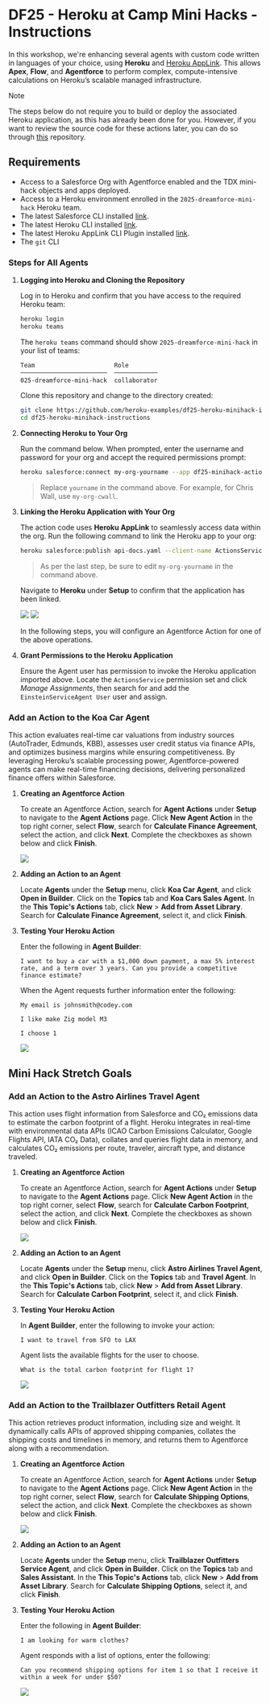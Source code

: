 # DF25 - Heroku at Camp Mini Hacks - Instructions

In this workshop, we're enhancing several agents with custom code written in languages of your choice, using **Heroku** and [Heroku AppLink](https://devcenter.heroku.com/articles/getting-started-heroku-integration). This allows **Apex**, **Flow**, and **Agentforce** to perform complex, compute-intensive calculations on Heroku’s scalable managed infrastructure.

> [!NOTE]
> The steps below do not require you to build or deploy the associated Heroku application, as this has already been done for you. However, if you want to review the source code for these actions later, you can do so through [this](https://github.com/heroku-examples/heroku-df25-minihack-code) repository.

## Requirements

- Access to a Salesforce Org with Agentforce enabled and the TDX mini-hack objects and apps deployed.
- Access to a Heroku environment enrolled in the `2025-dreamforce-mini-hack` Heroku team.
- The latest Salesforce CLI installed [link](https://developer.salesforce.com/docs/atlas.en-us.sfdx_setup.meta/sfdx_setup/sfdx_setup_install_cli.htm).
- The latest Heroku CLI installed [link](https://devcenter.heroku.com/articles/heroku-cli#install-the-heroku-cli).
- The latest Heroku AppLink CLI Plugin installed [link](https://devcenter.heroku.com/articles/heroku-integration-cli).
- The `git` CLI

### Steps for All Agents

1. **Logging into Heroku and Cloning the Repository**

    Log in to Heroku and confirm that you have access to the required Heroku team:
    
    ```sh
    heroku login
    heroku teams
    ```

    The `heroku teams` command should show `2025-dreamforce-mini-hack` in your list of teams:

    ```sh
    Team                      Role         
    ────────────────────────  ──────────── 
    025-dreamforce-mini-hack  collaborator            
    ```
    Clone this repository and change to the directory created: 

    ```sh
    git clone https://github.com/heroku-examples/df25-heroku-minihack-instructions
    cd df25-heroku-minihack-instructions
    ```

2. **Connecting Heroku to Your Org**

    Run the command below. When prompted, enter the username and password for your org and accept the required permissions prompt:
    
    ```sh
    heroku salesforce:connect my-org-yourname --app df25-minihack-actionservice     
   ```

    > Replace `yourname` in the command above. For example, for Chris Wall, use `my-org-cwall`.

3. **Linking the Heroku Application with Your Org**

    The action code uses **Heroku AppLink** to seamlessly access data within the org. Run the following command to link the Heroku app to your org:
    
    ```sh
    heroku salesforce:publish api-docs.yaml --client-name ActionsService --connection-name applink-org --app my-org-yourname --authorization-connected-app-name ActionsServiceConnectedApp --authorization-permission-set-name ActionsServicePermissions        
   ```

    > As per the last step, be sure to edit `my-org-yourname` in the command above.

    Navigate to **Heroku** under **Setup** to confirm that the application has been linked.

    <img src="images/applink.jpg">

    <img src="images/operation.jpg">

    In the following steps, you will configure an Agentforce Action for one of the above operations.

4. **Grant Permissions to the Heroku Application**

    Ensure the Agent user has permission to invoke the Heroku application imported above. Locate the `ActionsService` permission set and click *Manage Assignments*, then search for and add the `EinsteinServiceAgent User` user and assign.

### Add an Action to the Koa Car Agent

This action evaluates real-time car valuations from industry sources (AutoTrader, Edmunds, KBB), assesses user credit status via finance APIs, and optimizes business margins while ensuring competitiveness. By leveraging Heroku’s scalable processing power, Agentforce-powered agents can make real-time financing decisions, delivering personalized finance offers within Salesforce.

1. **Creating an Agentforce Action**

    To create an Agentforce Action, search for **Agent Actions** under **Setup** to navigate to the **Agent Actions** page. Click **New Agent Action** in the top right corner, select **Flow**, search for **Calculate Finance Agreement**, select the action, and click **Next**. Complete the checkboxes as shown below and click **Finish**. 

    <img src="images/agent-action-finance-calc.jpg">

2. **Adding an Action to an Agent**

    Locate **Agents** under the **Setup** menu, click **Koa Car Agent**, and click **Open in Builder**. Click on the **Topics** tab and **Koa Cars Sales Agent**. In the **This Topic's Actions** tab, click **New** > **Add from Asset Library**. Search for **Calculate Finance Agreement**, select it, and click **Finish**.

3. **Testing Your Heroku Action**

    Enter the following in **Agent Builder**:

    ```
    I want to buy a car with a $1,000 down payment, a max 5% interest rate, and a term over 3 years. Can you provide a competitive finance estimate?
    ```

    When the Agent requests further information enter the following:

    ```
    My email is johnsmith@codey.com
    ```

    ```
    I like make Zig model M3
    ```

    ```
    I choose 1
    ```

    <img src="images/agent-response-finance-calc.jpg">


## Mini Hack Stretch Goals


### Add an Action to the Astro Airlines Travel Agent

This action uses flight information from Salesforce and CO₂ emissions data to estimate the carbon footprint of a flight. Heroku integrates in real-time with environmental data APIs (ICAO Carbon Emissions Calculator, Google Flights API, IATA CO₂ Data), collates and queries flight data in memory, and calculates CO₂ emissions per route, traveler, aircraft type, and distance traveled.

1. **Creating an Agentforce Action**

    To create an Agentforce Action, search for **Agent Actions** under **Setup** to navigate to the **Agent Actions** page. Click **New Agent Action** in the top right corner, select **Flow**, search for **Calculate Carbon Footprint**, select the action, and click **Next**. Complete the checkboxes as shown below and click **Finish**. 

    <img src="images/agent-action-carbon-calc.jpg">

2. **Adding an Action to an Agent**

    Locate **Agents** under the **Setup** menu, click **Astro Airlines Travel Agent**, and click **Open in Builder**. Click on the **Topics** tab and **Travel Agent**. In the **This Topic's Actions** tab, click **New** > **Add from Asset Library**. Search for **Calculate Carbon Footprint**, select it, and click **Finish**.
    
3. **Testing Your Heroku Action**

    In **Agent Builder**, enter the following to invoke your action:

    ```
    I want to travel from SFO to LAX
    ```

    Agent lists the available flights for the user to choose.

    ```
    What is the total carbon footprint for flight 1?
    ```

    <img src="images/agent-response-carbon-calc.jpg">

### Add an Action to the Trailblazer Outfitters Retail Agent

This action retrieves product information, including size and weight. It dynamically calls APIs of approved shipping companies, collates the shipping costs and timelines in memory, and returns them to Agentforce along with a recommendation.

1. **Creating an Agentforce Action**

    To create an Agentforce Action, search for **Agent Actions** under **Setup** to navigate to the **Agent Actions** page. Click **New Agent Action** in the top right corner, select **Flow**, search for **Calculate Shipping Options**, select the action, and click **Next**. Complete the checkboxes as shown below and click **Finish**. 

    <img src="images/agent-action-shipping-calc.jpg">

2. **Adding an Action to an Agent**

    Locate **Agents** under the **Setup** menu, click **Trailblazer Outfitters Service Agent**, and click **Open in Builder**. Click on the **Topics** tab and **Sales Assistant**. In the **This Topic's Actions** tab, click **New** > **Add from Asset Library**. Search for **Calculate Shipping Options**, select it, and click **Finish**.

3. **Testing Your Heroku Action**

    Enter the following in **Agent Builder**:

    ```
    I am looking for warm clothes?
    ```

    Agent responds with a list of options, enter the following:

    ```
    Can you recommend shipping options for item 1 so that I receive it within a week for under $50?
    ```

    <img src="images/agent-response-shipping-calc.jpg">
